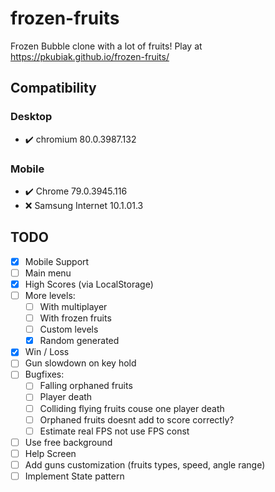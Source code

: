 # frozen-fruits #
Frozen Bubble clone with a lot of fruits! Play at https://pkubiak.github.io/frozen-fruits/

## Compatibility ##
### Desktop ###
- :heavy_check_mark: chromium 80.0.3987.132

### Mobile ###
- :heavy_check_mark: Chrome 79.0.3945.116
- :x: Samsung Internet 10.1.01.3


## TODO ##
- [x] Mobile Support
- [ ] Main menu
- [x] High Scores (via LocalStorage)
- [ ] More levels:
  - [ ] With multiplayer
  - [ ] With frozen fruits
  - [ ] Custom levels
  - [x] Random generated
- [x] Win / Loss
- [ ] Gun slowdown on key hold
- [ ] Bugfixes:
  - [ ] Falling orphaned fruits 
  - [ ] Player death 
  - [ ] Colliding flying fruits couse one player death
  - [ ] Orphaned fruits doesnt add to score correctly?
  - [ ] Estimate real FPS not use FPS const
- [ ] Use free background
- [ ] Help Screen
- [ ] Add guns customization (fruits types, speed, angle range)
- [ ] Implement State pattern
